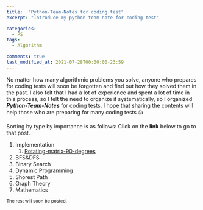 ```yaml
---
title:  "Python-Team-Notes for coding test"
excerpt: "Introduce my python-team-note for coding test"

categories:
  - PS
tags:
  - Algorithm

comments: true
last_modified_at: 2021-07-28T00:00:00-23:59
---
```


No matter how many algorithmic problems you solve, anyone who prepares for coding tests will soon be forgotten and find out how they solved them in the past. I also felt that I had a lot of experience and spent a lot of time in this process, so I felt the need to organize it systematically, so I organized _**Python-Team-Notes**_ for coding tests. I hope that sharing the contents will help those who are preparing for many coding tests 👍



Sorting by type by importance is as follows: Click on the **link** below to go to that post.

1. Implementation
   1. [Rotating-matrix-90-degrees](https://gimquokka.github.io/ps/%EC%95%8C%EA%B3%A0%EB%A6%AC%EC%A6%98_Rotating-matrix-90-degrees/)
2. BFS&DFS
3. Binary Search
4. Dynamic Programming
5. Shorest Path
6. Graph Theory
7. Mathematics

<small>The rest will soon be posted.</small>

